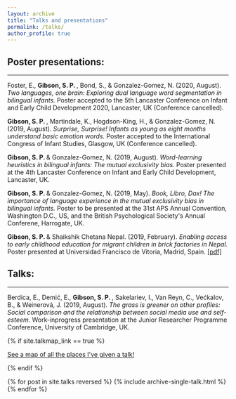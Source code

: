 ```yaml
---
layout: archive
title: "Talks and presentations"
permalink: /talks/
author_profile: true
---
```



## Poster presentations: 
------

  Foster, E., <b> Gibson, S. P. </b>, Bond, S., & Gonzalez-Gomez, N. (2020, August). <i> Two languages, one brain: Exploring dual language word segmentation in bilingual infants. </i> Poster accepted to the 5th Lancaster Conference on Infant and Early Child Development 2020, Lancaster, UK (Conference cancelled). 
  
  <b> Gibson, S. P. </b>, Martindale, K., Hogdson-King, H., & Gonzalez-Gomez, N. (2019, August). <i> Surprise, Surprise! Infants as young as eight months understand basic emotion words. </i> Poster accepted to the International Congress of Infant Studies, Glasgow, UK (Conference cancelled). 
  
  <b> Gibson, S. P. </b> & Gonzalez-Gomez, N. (2019, August). <i> Word-learning heuristics in bilingual infants: The mutual exclusivity bias. </i> Poster presented at the 4th Lancaster Conference on Infant and Early Child Development, Lancaster, UK. 

   <b> Gibson, S. P. </b> & Gonzalez-Gomez, N. (2019, May). <i> Book, Libro, Dax! The importance of language experience in the mutual exclusivity bias in bilingual infants.</i> Poster to be presented at the 31st APS Annual Convention, Washington D.C., US, and the British Psychological Society's Annual Conferene, Harrogate, UK. 

   <b> Gibson, S. P. </b> & Shaikshik Chetana Nepal. (2019, February). <i> Enabling access to early childhood education for migrant children in brick factories in Nepal. </i> Poster presented at Universidad Francisco de Vitoria, Madrid, Spain. [[pdf]](https://github.com/shannongibson/shannongibson.github.io/raw/master/Enabling%20Access%20to%20Early%20Childhood%20Education%20for%20Migrant%20Children%20in%20Brick%20Factories%20in%20Nepal.pdf)
   
## Talks: 
------
   
   Berdica, E., Demić, E., <b> Gibson, S. P. </b>, Sakelariev, I., Van Reyn, C., Većkalov, B., & Weinerová, J. (2019, August). <i> The grass is greener on other profiles: Social comparison and the relationship between social media use and self-esteem. </i> Work-inprogress presentation at the Junior Researcher Programme Conference, University of Cambridge, UK.
   

{% if site.talkmap_link == true %}

<p style="text-decoration:underline;"><a href="/talkmap.html">See a map of all the places I've given a talk!</a></p>

{% endif %}

{% for post in site.talks reversed %}
  {% include archive-single-talk.html %}
{% endfor %}
